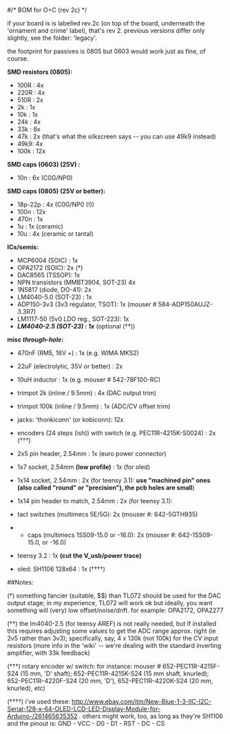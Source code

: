 #/* BOM for O+C (rev 2c) */

if your board is is labelled rev.2c (on top of the board, underneath the 'ornament and crime' label), that's rev 2. previous versions differ only slightly, see the folder: 'legacy'.

the footprint for passives is 0805 but 0603 would work just as fine, of course.

**SMD resistors (0805):**

- 100R :			4x 
- 220R :			4x
- 510R :			2x 
- 2k :           	1x
- 10k :				1x
- 24k : 		    4x	
- 33k :          	8x
- 47k :			    2x (that's what the silkscreen says -- you can use 49k9 instead)
- 49k9:          	4x
- 100k :         	12x

**SMD caps (0603) (25V) :**

- 10n   : 6x (C0G/NP0)

**SMD caps (0805) (25V or better):**

- 18p-22p   : 4x (C0G/NP0 (!))
- 100n  : 12x  
- 470n  : 1x
- 1u    : 1x (ceramic)
- 10u   : 4x (ceramic or tantal)

**ICs/semis:**

- MCP6004 (SOIC) : 1x  
- OPA2172 (SOIC): 2x (†)
- DAC8565 (TSSOP): 1x
- NPN transistors (MMBT3904, SOT-23) 4x
- 1N5817 (diode, DO-41): 2x
- LM4040-5.0 (SOT-23) : 1x
- ADP150-3v3 (3v3 regulator, TSOT): 1x (mouser # 584-ADP150AUJZ-3.3R7)
- LM1117-50 (5v0 LDO reg., SOT-223): 1x
- ***LM4040-2.5 (SOT-23) : 1x*** (optional (††))

**misc *through-hole*:**

- 470nF (RM5, 16V +)   : 1x (e.g. WIMA MKS2)
- 22uF  (electrolytic, 35V or better) : 2x
- 10uH inductor : 1x (e.g. mouser # 542-78F100-RC)

- trimpot 2k   (inline / 9.5mm) : 4x (DAC output trim)
- trimpot 100k (inline / 9.5mm) : 1x (ADC/CV offset trim)

- jacks: 'thonkiconn' (or kobiconn): 12x
- encoders (24 steps (ish)) with switch (e.g. PEC11R-4215K-S0024) : 2x (†††)
- 2x5 pin header, 2.54mm : 1x (euro power connector)
- 1x7 socket, 2.54mm **(low profile)** : 1x (for oled)
- 1x14 socket, 2.54mm : 2x (for teensy 3.1): **use "machined pin" ones (also called "round" or "precision"), the pcb holes are small**)
- 1x14 pin header to match, 2.54mm : 2x (for teensy 3.1): 
- tact switches (multimecs 5E/5G): 2x (mouser #: 642-5GTH935) 
- + caps (multimecs 1SS09-15.0 or -16.0): 2x (mouser #: 642-1SS09-15.0, or -16.0)
- teensy 3.2 : 1x **(cut the V_usb/power trace)**
- oled: SH1106 128x64 : 1x (††††)


##Notes:


(†) something fancier (suitable, $$) than TL072 should be used for the DAC output stage; in my experience, TL072 will work ok but ideally, you want something will (very) low offset/noise/drift. for example: OPA2172, OPA2277 

(††) the lm4040-2.5 (for teensy AREF) is not really needed, but if installed this requires adjusting some values to get the ADC range approx. right (ie 2v5 rather than 3v3); specifically, say, 4 x 130k (not 100k) for the CV input resistors (more info in the 'wiki' -- we're dealing with the standard inverting amplifier, with 33k feedback)

(†††)  rotary encoder w/ switch: for instance: mouser # 652-PEC11R-4215F-S24 (15 mm, 'D' shaft); 652-PEC11R-4215K-S24 (15 mm shaft, knurled); 652-PEC11R-4220F-S24 (20 mm, 'D'), 652-PEC11R-4220K-S24 (20 mm, knurled), etc)

(††††) i've used these: http://www.ebay.com/itm/New-Blue-1-3-IIC-I2C-Serial-128-x-64-OLED-LCD-LED-Display-Module-for-Arduino-/261465635352 . others might work, too, as long as they're SH1106 and the pinout is: GND - VCC - D0 - D1 - RST - DC - CS  

